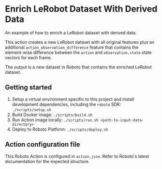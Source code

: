 # Enrich LeRobot Dataset With Derived Data

An example of how to enrich a LeRobot dataset with derived data. 

This action creates a new LeRobot dataset with all original features plus an additional `action_observation_difference` feature that contains the element-wise difference between the `action` and `observation.state` state vectors for each frame.

The output is a new dataset in Roboto that contains the enriched LeRobot dataset.

## Getting started

1. Setup a virtual environment specific to this project and install development dependencies, including the `roboto` SDK: `./scripts/setup.sh`
2. Build Docker image: `./scripts/build.sh`
3. Run Action image locally: `./scripts/run.sh <path-to-input-data-directory>`
4. Deploy to Roboto Platform: `./scripts/deploy.sh`

## Action configuration file

This Roboto Action is configured in `action.json`. Refer to Roboto's latest documentation for the expected structure.

